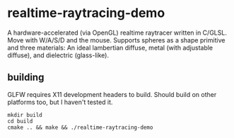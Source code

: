 # realtime-raytracing-demo

A hardware-accelerated (via OpenGL) realtime raytracer written in C/GLSL.
Move with W/A/S/D and the mouse.
Supports spheres as a shape primitive and three materials: An ideal lambertian diffuse, metal (with adjustable diffuse), and dielectric (glass-like).

## building

GLFW requires X11 development headers to build. Should build on other platforms too, but I haven't tested it.

```
mkdir build
cd build
cmake .. && make && ./realtime-raytracing-demo
```